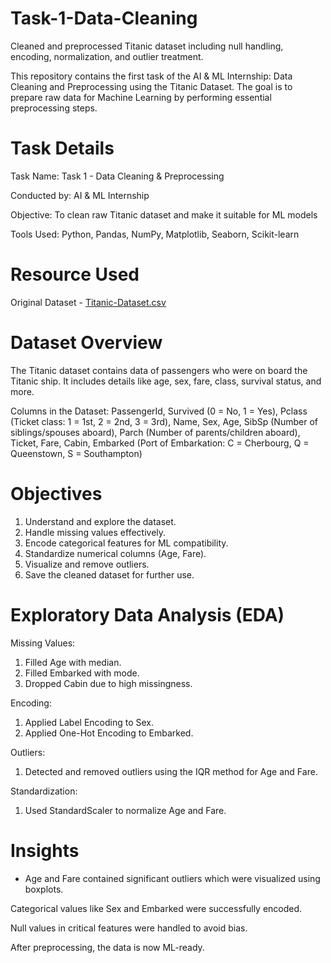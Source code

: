 # Task-1-Data-Cleaning
Cleaned and preprocessed Titanic dataset including null handling, encoding, normalization, and outlier treatment.

  This repository contains the first task of the AI & ML Internship: Data Cleaning and Preprocessing using the Titanic Dataset. The goal is to prepare raw data for Machine Learning by performing essential preprocessing steps.

# Task Details

Task Name: Task 1 - Data Cleaning & Preprocessing

Conducted by: AI & ML Internship

Objective: To clean raw Titanic dataset and make it suitable for ML models

Tools Used: Python, Pandas, NumPy, Matplotlib, Seaborn, Scikit-learn

# Resource Used

Original Dataset - [Titanic-Dataset.csv](https://github.com/user-attachments/files/20443825/Titanic-Dataset.csv)

# Dataset Overview

The Titanic dataset contains data of passengers who were on board the Titanic ship. It includes details like age, sex, fare, class, survival status, and more.

Columns in the Dataset:
PassengerId, Survived (0 = No, 1 = Yes), Pclass (Ticket class: 1 = 1st, 2 = 2nd, 3 = 3rd), Name, Sex, Age, SibSp (Number of siblings/spouses aboard), Parch (Number of parents/children aboard), Ticket, Fare, Cabin, Embarked (Port of Embarkation: C = Cherbourg, Q = Queenstown, S = Southampton)

# Objectives

1. Understand and explore the dataset.
2. Handle missing values effectively.
3. Encode categorical features for ML compatibility.
4. Standardize numerical columns (Age, Fare).
5. Visualize and remove outliers.
6. Save the cleaned dataset for further use.

# Exploratory Data Analysis (EDA)
Missing Values:
1. Filled Age with median.
2. Filled Embarked with mode.
3. Dropped Cabin due to high missingness.

Encoding:
1. Applied Label Encoding to Sex.
2. Applied One-Hot Encoding to Embarked.

Outliers:
1. Detected and removed outliers using the IQR method for Age and Fare.

Standardization:
1. Used StandardScaler to normalize Age and Fare.

# Insights
- Age and Fare contained significant outliers which were visualized using boxplots.

Categorical values like Sex and Embarked were successfully encoded.

Null values in critical features were handled to avoid bias.

After preprocessing, the data is now ML-ready.
